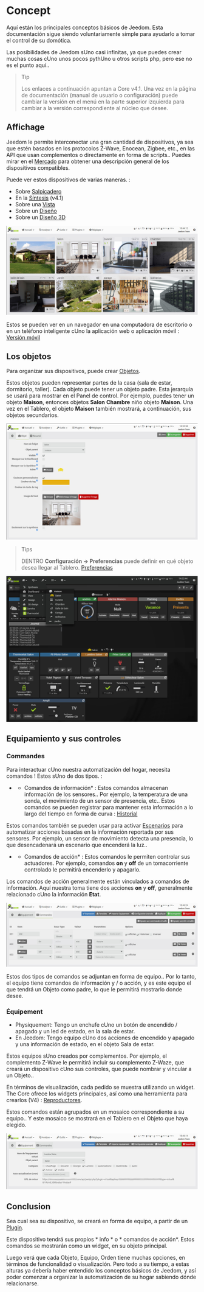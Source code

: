 # Concept

Aquí están los principales conceptos básicos de Jeedom. Esta documentación sigue siendo voluntariamente simple para ayudarlo a tomar el control de su domótica.

Las posibilidades de Jeedom sUno casi infinitas, ya que puedes crear muchas cosas cUno unos pocos pythUno u otros scripts php, pero ese no es el punto aquí..

> Tip
>
> Los enlaces a continuación apuntan a Core v4.1. Una vez en la página de documentación (manual de usuario o configuración) puede cambiar la versión en el menú en la parte superior izquierda para cambiar a la versión correspondiente al núcleo que desee.

## Affichage

Jeedom le permite interconectar una gran cantidad de dispositivos, ya sea que estén basados en los protocolos Z-Wave, Enocean, Zigbee, etc., en las API que usan complementos o directamente en forma de scripts.. Puedes mirar en el [Mercado](https://market.jeedom.com/) para obtener una descripción general de los dispositivos compatibles.

Puede ver estos dispositivos de varias maneras. :

- Sobre [Salpicadero](/es_ES/core/4.1/dashboard)
- En la [Síntesis](/es_ES/core/4.1/overview) (v4.1)
- Sobre una [Vista](/es_ES/core/4.1/view)
- Sobre un [Diseño](/es_ES/core/4.1/design)
- Sobre un [Diseño 3D](/es_ES/core/4.1/design3d)

![Synthese](images/concept-synthese.jpg)

Estos se pueden ver en un navegador en una computadora de escritorio o en un teléfono inteligente cUno la aplicación web o aplicación móvil : [Versión móvil](/es_ES/mobile/index")

## Los objetos

Para organizar sus dispositivos, puede crear [Objetos](/es_ES/core/4.1/object).

Estos objetos pueden representar partes de la casa (sala de estar, dormitorio, taller). Cada objeto puede tener un objeto padre. Esta jerarquía se usará para mostrar en el Panel de control. Por ejemplo, puedes tener un objeto **Maison**, entonces objetos **Salon** **Chambre** niño objeto **Maison**. Una vez en el Tablero, el objeto **Maison** también mostrará, a continuación, sus objetos secundarios.

![Objy](images/concept-objet.jpg)

> Tips
>
> DENTRO **Configuración → Preferencias** puede definir en qué objeto desea llegar al Tablero. [Preferencias](/es_ES/core/4.1/profils)

![Salpicadero](images/concept-dashboard.jpg)

## Equipamiento y sus controles

### Commandes

Para interactuar cUno nuestra automatización del hogar, necesita comandos ! Estos sUno de dos tipos. :

- * Comandos de información* :
Estos comandos almacenan información de los sensores.. Por ejemplo, la temperatura de una sonda, el movimiento de un sensor de presencia, etc..
Estos comandos se pueden registrar para mantener esta información a lo largo del tiempo en forma de curva : [Historial](/es_ES/core/4.1/history)

Estos comandos también se pueden usar para activar [Escenarios](/es_ES/core/4.1/scenario) para automatizar acciones basadas en la información reportada por sus sensores. Por ejemplo, un sensor de movimiento detecta una presencia, lo que desencadenará un escenario que encenderá la luz..

- * Comandos de acción* :
Estos comandos le permiten controlar sus actuadores. Por ejemplo, comandos **on** y **off** de un tomacorriente controlado le permitirá encenderlo y apagarlo.

Los comandos de acción generalmente están vinculados a comandos de información. Aquí nuestra toma tiene dos acciones **on** y **off**, generalmente relacionado cUno la información **Etat**.

![Comandos](images/concept-commands.jpg)

Estos dos tipos de comandos se adjuntan en forma de equipo.. Por lo tanto, el equipo tiene comandos de información y / o acción, y es este equipo el que tendrá un Objeto como padre, lo que le permitirá mostrarlo donde desee.

### Équipement

- Physiquement: Tengo un enchufe cUno un botón de encendido / apagado y un led de estado, en la sala de estar.
- En Jeedom: Tengo equipo cUno dos acciones de encendido y apagado y una información de estado, en el objeto Sala de estar.

Estos equipos sUno creados por complementos. Por ejemplo, el complemento Z-Wave le permitirá incluir su complemento Z-Waze, que creará un dispositivo cUno sus controles, que puede nombrar y vincular a un Objeto..

En términos de visualización, cada pedido se muestra utilizando un widget. The Core ofrece los widgets principales, así como una herramienta para crearlos (V4) : [Reproductores](/es_ES/core/4.1/widgets).

Estos comandos están agrupados en un mosaico correspondiente a su equipo.. Y este mosaico se mostrará en el Tablero en el Objeto que haya elegido.

![Comandos](images/concept-equipment.jpg)

## Conclusion

Sea cual sea su dispositivo, se creará en forma de equipo, a partir de un [Plugin](/es_ES/core/4.1/plugin).

Este dispositivo tendrá sus propios * info * o * comandos de acción*. Estos comandos se mostrarán como un widget, en su objeto principal.

Luego verá que cada Objeto, Equipo, Orden tiene muchas opciones, en términos de funcionalidad o visualización. Pero todo a su tiempo, a estas alturas ya debería haber entendido los conceptos básicos de Jeedom, y así poder comenzar a organizar la automatización de su hogar sabiendo dónde relacionarse.


